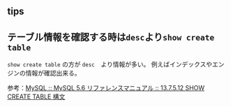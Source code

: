tips
---

## テーブル情報を確認する時は`desc`より`show create table`

`show create table` の方が `desc`　より情報が多い。
例えばインデックスやエンジンの情報が確認出来る。

参考：[MySQL :: MySQL 5.6 リファレンスマニュアル :: 13.7.5.12 SHOW CREATE TABLE 構文](https://dev.mysql.com/doc/refman/5.6/ja/show-create-table.html)
